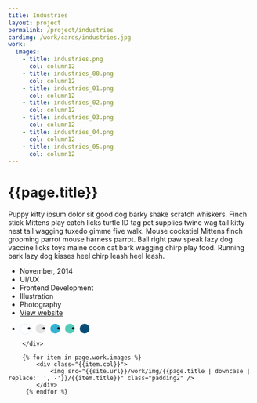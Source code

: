 ```yaml
---
title: Industries
layout: project
permalink: /project/industries
cardimg: /work/cards/industries.jpg
work:
  images:
    - title: industries.png
      col: column12
    - title: industries_00.png
      col: column12
    - title: industries_01.png
      col: column12
    - title: industries_02.png
      col: column12
    - title: industries_03.png
      col: column12
    - title: industries_04.png
      col: column12
    - title: industries_05.png
      col: column12
---
```



<div class="limiter margin-top8 clearfix padding2 margin-bottom4">
	<div id='intro' class='margin2r column7'>
		<h1 class="brandon">{{page.title}}</h1>
		<p class=" padding2y">
		Puppy kitty ipsum dolor sit good dog barky shake scratch whiskers. Finch stick Mittens play catch licks turtle ID tag pet supplies twine wag tail kitty nest tail wagging tuxedo gimme five walk. Mouse cockatiel Mittens finch grooming parrot mouse harness parrot. Ball right paw speak lazy dog vaccine licks toys maine coon cat bark wagging chirp play food. Running bark lazy dog kisses heel chirp leash heel leash.
		</p>
	</div>
	<div class="column3 clearfix facts">
		<ul class="facts">
			<li><i class='fa fa-fw fa-calendar'></i>November, 2014</li>
			<li><i class='fa fa-fw fa-circle'></i>UI/UX</li>
			<li><i class='fa fa-fw fa-code'></i>Frontend Development</li>
			<li><i class='fa fa-fw fa-paint-brush'></i>Illustration</li>
			<li><i class='fa fa-fw fa-camera'></i>Photography</li>
			<li><i class='fa fa-fw fa-trophy'></i><a href='http://www.mapbox.com/industries/realestate'>View website</a></li>
		</ul>
		<ul class="colors column12 padding2y">
				<li class="color1"></li>
				<li class="color2"></li>
				<li class="color3"></li>
				<li class="color4"></li>
				<li class="color5"></li>
			</ul>
		
		</div>
</div>

<div class="work limiter clearfix">
	
	    {% for item in page.work.images %}
		    <div class="{{item.col}}">
				<img src="{{site.url}}/work/img/{{page.title | downcase | replace:' ','-'}}/{{item.title}}" class="padding2" />
			</div>
         {% endfor %}

</div>



<style>
.post-header {
  width: 100%;
  height:550px;
  background: url(../../work/header/industries.jpg) center top no-repeat;
  background-color: #1f2847;
  background-size: cover;
}

div ul.colors {
	width: 100%;
	height: 20px;
	border-radius:50%; 
}

div ul.colors li {
	width: 20px;
	height: 20px;
	margin-right: 10px;
	float: left;
	border-radius: 50%;
}


.color1 {background-color: white; border: 1px solid #e4ebfa;}
.color2 {background-color: #e4e4e4; }
.color3 {background-color: #33b2d3; }
.color4 {background-color: #54cbba; }
.color5 {background-color: #074c75; }


@media only screen and (max-width:640px) {
	.post-header {
		height: 300px;
	}
	.nav-roundslide {
		top: 170px;
	}
	.nav-roundslide a { margin: 0 10px;}
}
</style>

